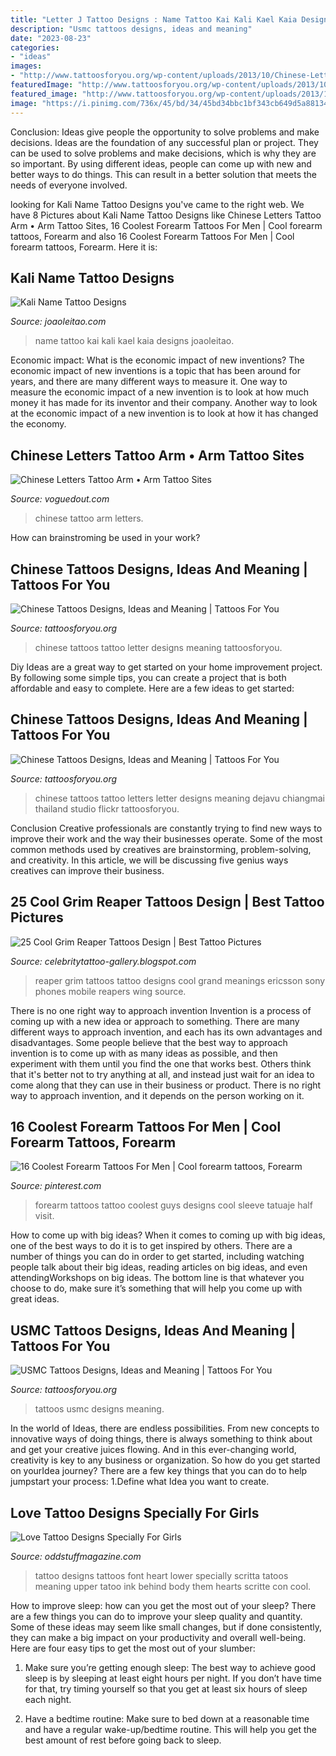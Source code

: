 ```yaml
---
title: "Letter J Tattoo Designs : Name Tattoo Kai Kali Kael Kaia Designs Joaoleitao"
description: "Usmc tattoos designs, ideas and meaning"
date: "2023-08-23"
categories:
- "ideas"
images:
- "http://www.tattoosforyou.org/wp-content/uploads/2013/10/Chinese-Letter-Tattoo.jpg"
featuredImage: "http://www.tattoosforyou.org/wp-content/uploads/2013/10/Chinese-Letter-Tattoo.jpg"
featured_image: "http://www.tattoosforyou.org/wp-content/uploads/2013/10/Chinese-Letter-Tattoo.jpg"
image: "https://i.pinimg.com/736x/45/bd/34/45bd34bbc1bf343cb649d5a88134f544.jpg"
---
```



Conclusion: Ideas give people the opportunity to solve problems and make decisions.
Ideas are the foundation of any successful plan or project. They can be used to solve problems and make decisions, which is why they are so important. By using different ideas, people can come up with new and better ways to do things. This can result in a better solution that meets the needs of everyone involved.

	

		
looking for Kali Name Tattoo Designs you've came to the right web. We have 8 Pictures about Kali Name Tattoo Designs like Chinese Letters Tattoo Arm • Arm Tattoo Sites, 16 Coolest Forearm Tattoos For Men | Cool forearm tattoos, Forearm and also 16 Coolest Forearm Tattoos For Men | Cool forearm tattoos, Forearm. Here it is:
		
    
## Kali Name Tattoo Designs

<img loading=lazy src="https://www.joaoleitao.com/tattoo-name/files/female-names2/tattoo-design-name-kali-23.png" onerror="this.onerror=null;this.src='https://tse4.mm.bing.net/th?id=OIP.vZYSKA_i1IXYOLh_r0kjQAHaE0&amp;pid=15.1';" alt="Kali Name Tattoo Designs">

_Source: joaoleitao.com_

>name tattoo kai kali kael kaia designs joaoleitao. 

	

Economic impact: What is the economic impact of new inventions?
The economic impact of new inventions is a topic that has been around for years, and there are many different ways to measure it. One way to measure the economic impact of a new invention is to look at how much money it has made for its inventor and their company. Another way to look at the economic impact of a new invention is to look at how it has changed the economy.

    
## Chinese Letters Tattoo Arm • Arm Tattoo Sites

<img loading=lazy src="https://voguedout.com/wp-content/uploads/2018/10/chinese-character-arm-tattoo-tattoo-16-for-measurements-5184-x-3456-630x380.jpg" onerror="this.onerror=null;this.src='https://tse1.mm.bing.net/th?id=OIP.Bhst0uCl8HbRHVZU5LvQwQHaEd&amp;pid=15.1';" alt="Chinese Letters Tattoo Arm • Arm Tattoo Sites">

_Source: voguedout.com_

>chinese tattoo arm letters. 

	

How can brainstroming be used in your work?
 

    
## Chinese Tattoos Designs, Ideas And Meaning | Tattoos For You

<img loading=lazy src="http://www.tattoosforyou.org/wp-content/uploads/2013/10/Chinese-Letter-Tattoo.jpg" onerror="this.onerror=null;this.src='https://tse2.mm.bing.net/th?id=OIP.MSygZvSCOoI1-9xsEQptBgHaJ4&amp;pid=15.1';" alt="Chinese Tattoos Designs, Ideas and Meaning | Tattoos For You">

_Source: tattoosforyou.org_

>chinese tattoos tattoo letter designs meaning tattoosforyou. 

	

Diy Ideas are a great way to get started on your home improvement project. By following some simple tips, you can create a project that is both affordable and easy to complete. Here are a few ideas to get started: 

    
## Chinese Tattoos Designs, Ideas And Meaning | Tattoos For You

<img loading=lazy src="http://www.tattoosforyou.org/wp-content/uploads/2013/10/Chinese-Letters-Tattoos-768x1024.jpg" onerror="this.onerror=null;this.src='https://tse3.mm.bing.net/th?id=OIP.VFjAjIKnhbW6T_FUTLU1HgHaJ4&amp;pid=15.1';" alt="Chinese Tattoos Designs, Ideas and Meaning | Tattoos For You">

_Source: tattoosforyou.org_

>chinese tattoos tattoo letters letter designs meaning dejavu chiangmai thailand studio flickr tattoosforyou. 

	

Conclusion
Creative professionals are constantly trying to find new ways to improve their work and the way their businesses operate. Some of the most common methods used by creatives are brainstorming, problem-solving, and creativity. In this article, we will be discussing five genius ways creatives can improve their business.

    
## 25 Cool Grim Reaper Tattoos Design | Best Tattoo Pictures

<img loading=lazy src="https://2.bp.blogspot.com/-JTjVFIS61Oo/TrzAgzwITcI/AAAAAAAAGYU/A-IC88icFSg/s1600/Grim_Reaper_Tattoos+%252817%2529.jpg" onerror="this.onerror=null;this.src='https://tse2.mm.bing.net/th?id=OIP.722E9TZbRF6lSY144aMbuQAAAA&amp;pid=15.1';" alt="25 Cool Grim Reaper Tattoos Design | Best Tattoo Pictures">

_Source: celebritytattoo-gallery.blogspot.com_

>reaper grim tattoos tattoo designs cool grand meanings ericsson sony phones mobile reapers wing source. 

	

There is no one right way to approach invention
Invention is a process of coming up with a new idea or approach to something. There are many different ways to approach invention, and each has its own advantages and disadvantages. Some people believe that the best way to approach invention is to come up with as many ideas as possible, and then experiment with them until you find the one that works best. Others think that it's better not to try anything at all, and instead just wait for an idea to come along that they can use in their business or product. There is no right way to approach invention, and it depends on the person working on it.

    
## 16 Coolest Forearm Tattoos For Men | Cool Forearm Tattoos, Forearm

<img loading=lazy src="https://i.pinimg.com/736x/45/bd/34/45bd34bbc1bf343cb649d5a88134f544.jpg" onerror="this.onerror=null;this.src='https://tse3.mm.bing.net/th?id=OIP.lKK9mJ2UvepDowD12s709gHaKi&amp;pid=15.1';" alt="16 Coolest Forearm Tattoos For Men | Cool forearm tattoos, Forearm">

_Source: pinterest.com_

>forearm tattoos tattoo coolest guys designs cool sleeve tatuaje half visit. 

	

How to come up with big ideas?
When it comes to coming up with big ideas, one of the best ways to do it is to get inspired by others. There are a number of things you can do in order to get started, including watching people talk about their big ideas, reading articles on big ideas, and even attendingWorkshops on big ideas. The bottom line is that whatever you choose to do, make sure it’s something that will help you come up with great ideas.

    
## USMC Tattoos Designs, Ideas And Meaning | Tattoos For You

<img loading=lazy src="https://www.tattoosforyou.org/wp-content/uploads/2016/05/Tattoos-USMC.jpg" onerror="this.onerror=null;this.src='https://tse2.mm.bing.net/th?id=OIP.3RPv2ODY1zTbBTnaRfQ8rQHaJ6&amp;pid=15.1';" alt="USMC Tattoos Designs, Ideas and Meaning | Tattoos For You">

_Source: tattoosforyou.org_

>tattoos usmc designs meaning. 

	

In the world of Ideas, there are endless possibilities. From new concepts to innovative ways of doing things, there is always something to think about and get your creative juices flowing. And in this ever-changing world, creativity is key to any business or organization. So how do you get started on yourIdea journey? There are a few key things that you can do to help jumpstart your process: 1.Define what Idea you want to create.

    
## Love Tattoo Designs Specially For Girls

<img loading=lazy src="https://oddstuffmagazine.com/wp-content/uploads/2013/09/Love-Tattoo-Designs-26-610x457.jpg" onerror="this.onerror=null;this.src='https://tse4.mm.bing.net/th?id=OIP.UwX-H2TCZ6N1PUrmtcNuxwHaFj&amp;pid=15.1';" alt="Love Tattoo Designs Specially For Girls">

_Source: oddstuffmagazine.com_

>tattoo designs tattoos font heart lower specially scritta tatoos meaning upper tatoo ink behind body them hearts scritte con cool. 

	

How to improve sleep: how can you get the most out of your sleep?
There are a few things you can do to improve your sleep quality and quantity. Some of these ideas may seem like small changes, but if done consistently, they can make a big impact on your productivity and overall well-being. Here are four easy tips to get the most out of your slumber: 
1. Make sure you’re getting enough sleep: The best way to achieve good sleep is by sleeping at least eight hours per night. If you don’t have time for that, try timing yourself so that you get at least six hours of sleep each night. 

2. Have a bedtime routine: Make sure to bed down at a reasonable time and have a regular wake-up/bedtime routine. This will help you get the best amount of rest before going back to sleep. 


